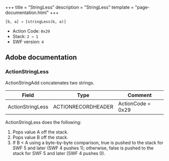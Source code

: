 +++
title = "StringLess"
description = "StringLess"
template = "page-documentation.html"
+++

```
[b, a] → [stringLess(b, a)]
```

- Action Code: `0x29`
- Stack: `2 → 1`
- SWF version: `4`

## Adobe documentation

### ActionStringLess

ActionStringAdd concatenates two strings.

| Field              | Type               | Comment           |
|--------------------|--------------------|-------------------|
| ActionStringLess   | ACTIONRECORDHEADER | ActionCode = 0x29 |

ActionStringLess does the following:
1. Pops value A off the stack.
2. Pops value B off the stack.
3. If B < A using a byte-by-byte comparison, true is pushed to the stack for SWF 5 and later (SWF 4 pushes
1); otherwise, false is pushed to the stack for SWF 5 and later (SWF 4 pushes 0).
